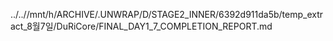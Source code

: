 ../..//mnt/h/ARCHIVE/.UNWRAP/D/STAGE2_INNER/6392d911da5b/temp_extract_8월7일/DuRiCore/FINAL_DAY1_7_COMPLETION_REPORT.md